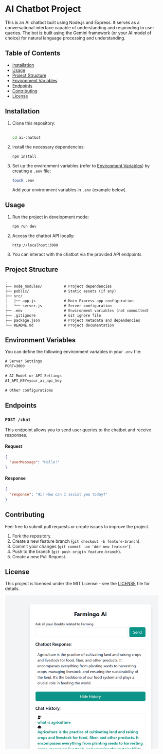 

# AI Chatbot Project

This is an AI chatbot built using Node.js and Express. It serves as a conversational interface capable of understanding and responding to user queries. The bot is built using the Gemini framework (or your AI model of choice) for natural language processing and understanding.

## Table of Contents

- [Installation](#installation)
- [Usage](#usage)
- [Project Structure](#project-structure)
- [Environment Variables](#environment-variables)
- [Endpoints](#endpoints)
- [Contributing](#contributing)
- [License](#license)

## Installation

1. Clone this repository:

   ```bash
   
   cd ai-chatbot
   ```

2. Install the necessary dependencies:

   ```bash
   npm install
   ```

3. Set up the environment variables (refer to [Environment Variables](#environment-variables)) by creating a `.env` file:

   ```bash
   touch .env
   ```

   Add your environment variables in `.env` (example below).

## Usage

1. Run the project in development mode:

   ```bash
   npm run dev
   ```

2. Access the chatbot API locally:

   ```
   http://localhost:3000
   ```

3. You can interact with the chatbot via the provided API endpoints.

## Project Structure

```
.
├── node_modules/          # Project dependencies
├── public/                # Static assets (if any)
├── src/         
│   ├── app.js             # Main Express app configuration
│   └── server.js          # Server configuration
├── .env                   # Environment variables (not committed)
├── .gitignore             # Git ignore file
├── package.json           # Project metadata and dependencies
└── README.md              # Project documentation
```

## Environment Variables

You can define the following environment variables in your `.env` file:

```
# Server Settings
PORT=3000

# AI Model or API Settings
AI_API_KEY=your_ai_api_key

# Other configurations
```

## Endpoints

### `POST /chat`

This endpoint allows you to send user queries to the chatbot and receive responses.

#### Request

```json
{
  "userMessage": "Hello!"
}
```

#### Response

```json
{
  "response": "Hi! How can I assist you today?"
}
```

## Contributing

Feel free to submit pull requests or create issues to improve the project.

1. Fork the repository.
2. Create a new feature branch (`git checkout -b feature-branch`).
3. Commit your changes (`git commit -am 'Add new feature'`).
4. Push to the branch (`git push origin feature-branch`).
5. Create a new Pull Request.

## License

This project is licensed under the MIT License - see the [LICENSE](LICENSE) file for details.

![alt text](image.png)
